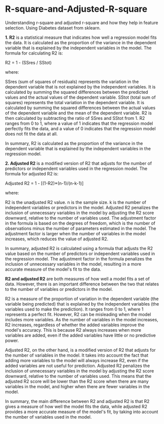 # R-square-and-Adjusted-R-square
Understanding r-square and adjusted r-square and how they help in feature selection. Using Diabetes dataset from sklearn.


**1. R2** is a statistical measure that indicates how well a regression model fits the data. It is calculated as the proportion of the variance in the dependent variable that is explained by the independent variables in the model. The formula for calculating R2 is:

R2 = 1 - (SSres / SStot)

where:

SSres (sum of squares of residuals) represents the variation in the dependent variable that is not explained by the independent variables. It is calculated by summing the squared differences between the predicted values and the actual values of the dependent variable.
SStot (total sum of squares) represents the total variation in the dependent variable. It is calculated by summing the squared differences between the actual values of the dependent variable and the mean of the dependent variable.
R2 is then calculated by subtracting the ratio of SSres and SStot from 1. R2 ranges from 0 to 1, where a value of 1 indicates that the regression model perfectly fits the data, and a value of 0 indicates that the regression model does not fit the data at all.

In summary, R2 is calculated as the proportion of the variance in the dependent variable that is explained by the independent variables in the regression model.

**2. Adjusted R2** is a modified version of R2 that adjusts for the number of predictors or independent variables used in the regression model. The formula for adjusted R2 is:

Adjusted R2 = 1 - [(1-R2)*(n-1)/(n-k-1)]

where:

R2 is the unadjusted R2 value.
n is the sample size.
k is the number of independent variables or predictors in the model.
Adjusted R2 penalizes the inclusion of unnecessary variables in the model by adjusting the R2 score downward, relative to the number of variables used. The adjustment factor in the formula is based on the degrees of freedom, which is the number of observations minus the number of parameters estimated in the model. The adjustment factor is larger when the number of variables in the model increases, which reduces the value of adjusted R2.

In summary, adjusted R2 is calculated using a formula that adjusts the R2 value based on the number of predictors or independent variables used in the regression model. The adjustment factor in the formula penalizes the inclusion of unnecessary variables in the model, resulting in a more accurate measure of the model's fit to the data.


**R2 and adjusted R2** are both measures of how well a model fits a set of data. However, there is an important difference between the two that relates to the number of variables or predictors in the model.

R2 is a measure of the proportion of variation in the dependent variable (the variable being predicted) that is explained by the independent variables (the variables used to make the prediction). It ranges from 0 to 1, where 1 represents a perfect fit. However, R2 can be misleading when the model includes more variables. As the number of variables in the model increases, R2 increases, regardless of whether the added variables improve the model's accuracy. This is because R2 always increases when more variables are added, even if the added variables have little or no predictive power.

Adjusted R2, on the other hand, is a modified version of R2 that adjusts for the number of variables in the model. It takes into account the fact that adding more variables to the model will always increase R2, even if the added variables are not useful for prediction. Adjusted R2 penalizes the inclusion of unnecessary variables in the model by adjusting the R2 score downward, relative to the number of variables used. This means that the adjusted R2 score will be lower than the R2 score when there are many variables in the model, and higher when there are fewer variables in the model.

In summary, the main difference between R2 and adjusted R2 is that R2 gives a measure of how well the model fits the data, while adjusted R2 provides a more accurate measure of the model's fit, by taking into account the number of variables used in the model.
